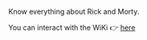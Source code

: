 Know everything about Rick and Morty.

You can interact with the WiKi 👉 [here](https://627a57b26509d109554fd924--exquisite-muffin-aff284.netlify.app/)
